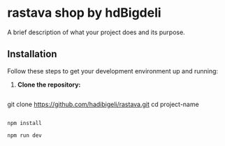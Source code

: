 # rastava shop by hdBigdeli

A brief description of what your project does and its purpose.


## Installation

Follow these steps to get your development environment up and running:

1. **Clone the repository:**

   ```bash
git clone https://github.com/hadibigeli/rastava.git
   cd project-name
   ```

npm install

npm run dev


